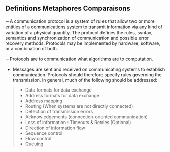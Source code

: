## Definitions  Metaphores Comparaisons

－A communication protocol is a system of rules that allow two or more entities of a communications system to transmit information via any kind of variation of a physical quantity. The protocol defines the rules, syntax, semantics and synchronization of communication and possible error recovery methods. Protocols may be implemented by hardware, software, or a combination of both.

－Protocols are to communication what algorithms are to computation.

- Messages are sent and received on communicating systems to establish communication. Protocols should therefore specify rules governing the transmission. 
In general, much of the following should be addressed:

> - Data formats for data exchange
> - Address formats for data exchange
> - Address mapping
> - Routing (When systems are not directly connected)
> - Detection of transmission errors
> - Acknowledgements (connection-oriented communication)
> - Loss of information :
Timeouts & Retries (Optional)
> - Direction of information flow
> - Sequence control
> - Flow control
> - Queuing